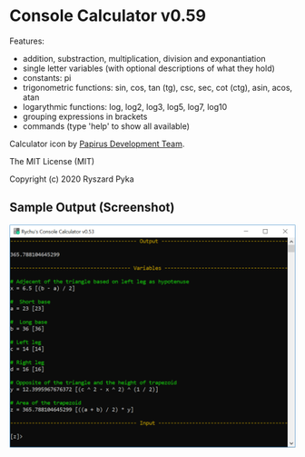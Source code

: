 # Console Calculator v0.59

Features:
- addition, substraction, multiplication, division and exponantiation
- single letter variables (with optional descriptions of what they hold)
- constants: pi
- trigonometric functions: sin, cos, tan (tg), csc, sec, cot (ctg), asin, acos, atan
- logarythmic functions: log, log2, log3, log5, log7, log10
- grouping expressions in brackets
- commands (type 'help' to show all available)

Calculator icon by [Papirus Development Team](https://github.com/PapirusDevelopmentTeam).

The MIT License (MIT)

Copyright (c) 2020 Ryszard Pyka


## Sample Output (Screenshot)

![screenshot](/screenshot.png)

